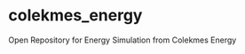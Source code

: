 # colekmes_energy
Open Repository for Energy Simulation from Colekmes Energy

<!--stackedit_data:
eyJoaXN0b3J5IjpbLTY4MTkzMTE3NF19
-->